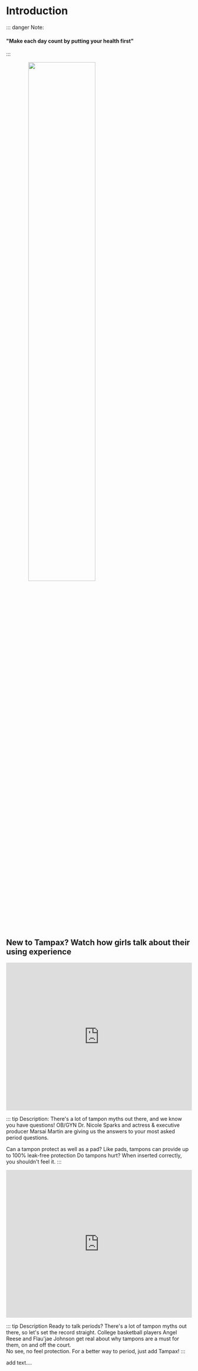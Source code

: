 # Introduction

::: danger Note:

#### "Make each day count by putting your health first"

:::
<div>
    <img src="/assets/bg03.jpeg"
    style="text-align: center; width: 60%;
    height: auto; display: block;" />
</div>

## New to Tampax? Watch how girls talk about their using experience

<iframe
    width="100%" height="400" style="align: center"
    src="https://www.youtube.com/embed/Z0Gl-AgNVE8?si=vTScj9PAfStFBOw_" title="YouTube video player"
    frameborder="0"
    allow="accelerometer; autoplay; clipboard-write; encrypted-media; gyroscope; picture-in-picture; web-share" referrerpolicy="strict-origin-when-cross-origin"
    allowfullscreen>
</iframe>

::: tip Description:
There's a lot of tampon myths out there, and we know you have questions! OB/GYN Dr. Nicole Sparks and actress & executive producer Marsai Martin are giving us the answers to your most asked period questions.

Can a tampon protect as well as a pad? Like pads, tampons can provide up to 100% leak-free protection
Do tampons hurt? When inserted correctly, you shouldn't feel it.
:::

<iframe
    width="100%" height="400"
    src="https://www.youtube.com/embed/knI0OWGK06o?si=VVar5cHCM6855Zbx"
    title="YouTube video player"
    frameborder="0"
    allow="accelerometer; autoplay; clipboard-write; encrypted-media; gyroscope; picture-in-picture; web-share" referrerpolicy="strict-origin-when-cross-origin" allowfullscreen>
</iframe>

::: tip Description
Ready to talk periods? There's a lot of tampon myths out there, so let's set the record straight.
College basketball players Angel Reese and Flau'jae Johnson get real about why tampons are a must for them, on and off the court.  
No see, no feel protection. For a better way to period, just add Tampax!
:::

add text....
